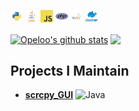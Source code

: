<code><img height="20" alt="javascript" src="https://raw.githubusercontent.com/github/explore/80688e429a7d4ef2fca1e82350fe8e3517d3494d/topics/python/python.png"></code>
<code><img height="20" alt="java" src="https://raw.githubusercontent.com/github/explore/80688e429a7d4ef2fca1e82350fe8e3517d3494d/topics/java/java.png"></code>
<code><img height="20" alt="javascript" src="https://raw.githubusercontent.com/github/explore/80688e429a7d4ef2fca1e82350fe8e3517d3494d/topics/javascript/javascript.png"></code>
<code><img height="20" alt="php" src="https://raw.githubusercontent.com/github/explore/80688e429a7d4ef2fca1e82350fe8e3517d3494d/topics/php/php.png"></code>
<code><img height="20" alt="mysql" src="https://raw.githubusercontent.com/github/explore/80688e429a7d4ef2fca1e82350fe8e3517d3494d/topics/mysql/mysql.png"></code>
<code><img height="20" alt="docker" src="https://raw.githubusercontent.com/github/explore/80688e429a7d4ef2fca1e82350fe8e3517d3494d/topics/docker/docker.png"></code>

<a href="https://github.com/opelooo"><img align="center" src="https://github-readme-stats.vercel.app/api?username=opelooo&show_icons=true&include_all_commits=true&theme=dark&hide_border=true" alt="Opeloo's github stats" /></a> <a href="https://github.com/opelooo"><img align="center" src="https://github-readme-stats.vercel.app/api/top-langs/?username=opelooo&hide=html,css,scss,blade,hack,less&show_icons=true&layout=compact&theme=dark&hide_border=true" /></a>

## Projects I Maintain
- **[scrcpy_GUI](https://github.com/opelooo/scrcpy_GUI)** 
  ![Java](https://img.shields.io/badge/Java-45b8d8?style=flat-square&logo=openjdk&logoColor=white)
